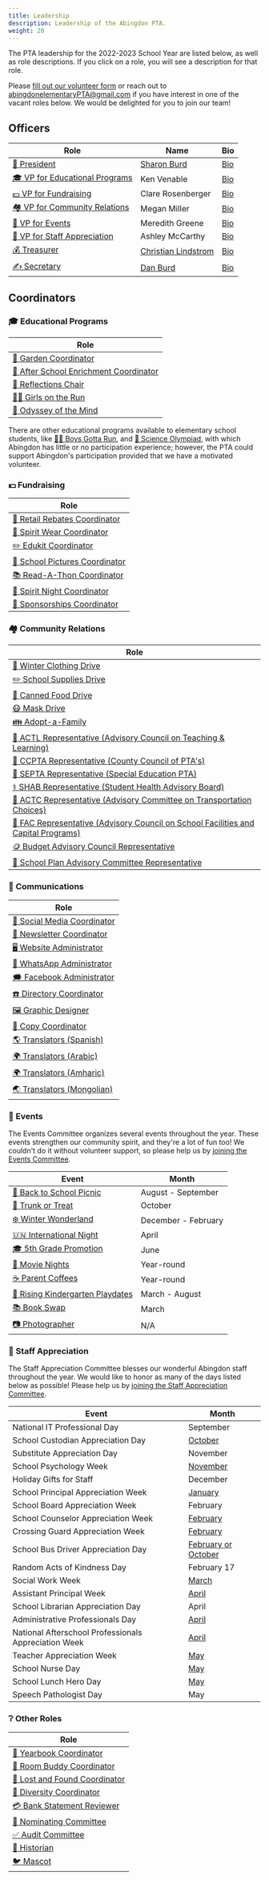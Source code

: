 ```yaml
---
title: Leadership
description: Leadership of the Abingdon PTA.
weight: 20
---
```


The PTA leadership for the 2022-2023 School Year are listed below, as well as role descriptions. If you click on a role, you will see a description for that role.

Please [fill out our volunteer form](https://docs.google.com/forms/d/e/1FAIpQLSdk4KJFIDuigz-EyhdPuWM_GejjZ5rpx9emd6jHxb2xKPQgGA/viewform?usp=sf_link) or reach out to abingdonelementaryPTA@gmail.com if you have interest in one of the vacant roles below. We would be delighted for you to join our team!

## Officers

| Role | Name | Bio |
|-|-|-|
| [🦸 President](/roles/#-president) | [Sharon Burd](mailto:abingdonptapresident@gmail.com) | [Bio](</2022/05/officer-bios/#-sharon-burd--president>) |
| [🎓 VP for Educational Programs](/roles/#-vice-president) | Ken Venable | [Bio](</2022/05/officer-bios/#-ken-venable--vp-for-educational-programs>) |
| [💵 VP for Fundraising](/roles/#-vice-president) | Clare Rosenberger | [Bio](</2022/05/officer-bios/#-clare-rosenberger--vp-for-fundraising>) |
| [🏘️ VP for Community Relations](/roles/#-vice-president) | Megan Miller | [Bio](</2022/05/officer-bios/#-megan-miller--vp-for-community-relations>) |
| [🎉 VP for Events](/roles/#-vice-president) | Meredith Greene | [Bio](</2022/05/officer-bios/#-meredith-greene--vp-for-events>) |
| [🙏 VP for Staff Appreciation](/roles/#-vice-president) | Ashley McCarthy | [Bio](</2022/05/officer-bios/#-ashley-farrugia--vp-for-staff-appreciation>) |
| [💰 Treasurer](/roles/#-treasurer) | [Christian Lindstrom](mailto:abingdonptatreasurer@gmail.com) | [Bio](</2022/05/officer-bios/#-christian-lindstrom--treasurer>) |
| [✍️ Secretary](/roles/#-secretary) | [Dan Burd](mailto:abingdonptasecretary@gmail.com) | [Bio](</2022/05/officer-bios/#-dan-burd--secretary>) |

## Coordinators

### 🎓 Educational Programs

| Role |
|-|
| [🍅 Garden Coordinator](/roles/#-garden-coordinator) |
| [🔔 After School Enrichment Coordinator](/roles/#-after-school-enrichment-coordinator) |
| [🎨 Reflections Chair](/roles/#-reflections-chair) |
| [🏃‍♀️ Girls on the Run](/roles/#-girls-on-the-run) |
| [🧠 Odyssey of the Mind](/roles/#-odyssey-of-the-mind) |

There are other educational programs available to elementary school students, like [🏃‍♂️ Boys Gotta Run](https://www.boysgottarun.com), and [🔬 Science Olympiad](https://www.soinc.org/), with which Abingdon has little or no participation experience; however, the PTA could support Abingdon's participation provided that we have a motivated volunteer.

### 💵 Fundraising

| Role |
|-|
| [💸 Retail Rebates Coordinator](/roles/#-retail-rebates-coordinator) |
| [👕 Spirit Wear Coordinator](/roles/#-spirit-wear-coordinator) |
| [✏️ Edukit Coordinator](/roles/#-edukit-coordinator) |
| [📸 School Pictures Coordinator](/roles/#-school-pictures-coordinator) |
| [📚 Read-A-Thon Coordinator](/roles/#-read-a-thon-coordinator) |
| [🌯 Spirit Night Coordinator](/roles/#-spirit-night-coordinator) |
| [🤝 Sponsorships Coordinator](/roles/#-sponsorships-coordinator) |

### 🏘️ Community Relations

| Role |
|-|
| [🧥 Winter Clothing Drive](/roles/#-winter-clothing-drive) |
| [✏️ School Supplies Drive](/roles/#-school-supplies-drive) |
| [🥫 Canned Food Drive](/roles/#-canned-food-drive) |
| [😷 Mask Drive](/roles/#-mask-drive) |
| [👪 Adopt-a-Family](/roles/#-adopt-a-family) |
| [🧮 ACTL Representative (Advisory Council on Teaching & Learning)](/roles/#-actl-representative) |
| [🏫 CCPTA Representative (County Council of PTA's)](/roles/#-ccpta-representative) |
| [🏫 SEPTA Representative (Special Education PTA)](/roles/#-septa-representative) |
| [⚕️ SHAB Representative (Student Health Advisory Board)](/roles/#-shab-representative) |
| [🚌 ACTC Representative (Advisory Committee on Transportation Choices)](/roles/#-actc-representative) |
| [🏫 FAC Representative (Advisory Council on School Facilities and Capital Programs)](/roles/#-fac-representative) |
| [🪙 Budget Advisory Council Representative](/roles/#-budget-advisory-council-representative) |
| [🏫 School Plan Advisory Committee Representative](/roles/#-school-plan-advisory-committee-representative) |

### 📣 Communications

| Role |
|-|
| [📱 Social Media Coordinator](/roles/#-social-media-coordinator) |
| [📰 Newsletter Coordinator](/roles/#-newsletter-coordinator) |
| [🖥️ Website Administrator](/roles/#-website-administrator) |
| [💬 WhatsApp Administrator](/roles/#-whatsapp-administrator) |
| [🗯️ Facebook Administrator](/roles/#-facebook-administrator) |
| [☎️ Directory Coordinator](/roles/#-directory-coordinator) |
| [🖼️ Graphic Designer](/roles/#-graphic-designer) |
| [📄 Copy Coordinator](/roles/#-copy-coordinator) |
| [🌎 Translators (Spanish)](/roles/#-translator) |
| [🌍 Translators (Arabic)](/roles/#-translator) |
| [🌍 Translators (Amharic)](/roles/#-translator) |
| [🌏 Translators (Mongolian)](/roles/#-translator) |

### 🎉 Events

The Events Committee organizes several events throughout the year. These events strengthen our community spirit, and they're a lot of fun too! We couldn't do it without volunteer support, so please help us by [joining the Events Committee](https://docs.google.com/forms/d/e/1FAIpQLSdk4KJFIDuigz-EyhdPuWM_GejjZ5rpx9emd6jHxb2xKPQgGA/viewform?usp=sf_link).

| Event | Month |
|-|-|
| [👋 Back to School Picnic](/roles/#-back-to-school-picnic) | August - September |
| [🎃 Trunk or Treat](/roles/#-trunk-or-treat) | October |
| [❄️ Winter Wonderland](/roles/#-winter-wonderland) | December - February |
| [🇺🇳 International Night](/roles/#-international-night) | April |
| [🎓 5th Grade Promotion](/roles/#-5th-grade-promotion) | June |
| [🍿 Movie Nights](/roles/#-movie-nights) | Year-round |
| [☕ Parent Coffees](/roles/#-parent-coffees) | Year-round |
| [🎈 Rising Kindergarten Playdates](/roles/#-rising-kindergarten-playdates) | March - August |
| [📚 Book Swap](/roles/#-book-swap) | March |
| [📷 Photographer](/roles/#-photographer) | N/A |

### 🙏 Staff Appreciation

The Staff Appreciation Committee blesses our wonderful Abingdon staff throughout the year. We would like to honor as many of the days listed below as possible! Please help us by [joining the Staff Appreciation Committee](https://docs.google.com/forms/d/e/1FAIpQLSdk4KJFIDuigz-EyhdPuWM_GejjZ5rpx9emd6jHxb2xKPQgGA/viewform?usp=sf_link).

| Event | Month |
|-|-|
| National IT Professional Day | September |
| School Custodian Appreciation Day | [October](https://www.apsva.us/post/national-custodian-appreciation-day-october-2-2021/) |
| Substitute Appreciation Day | November |
| School Psychology Week | [November](https://ala-apa.org/nlwd/) |
| Holiday Gifts for Staff | December |
| School Principal Appreciation Week | [January](https://www.governor.virginia.gov/newsroom/proclamations/proclamation/virginia-school-principal-appreciation-week.html) |
| School Board Appreciation Week | February |
| School Counselor Appreciation Week | [February](https://www.governor.virginia.gov/newsroom/proclamations/proclamation/national-school-counseling-week-1.html) |
| Crossing Guard Appreciation Week | [February](https://www.apsva.us/post/celebrate-crossing-guard-appreciation-week-2022-feb-7-11/) |
| School Bus Driver Appreciation Day | [February or October](https://www.governor.virginia.gov/newsroom/proclamations/proclamation/national-school-bus-safety-week-and-school-bus-transportation-employees-appreciation-day-3.html) |
| Random Acts of Kindness Day | February 17 |
| Social Work Week | [March](https://www.sswaa.org/school-social-work-week) |
| Assistant Principal Week | [April](https://www.naesp.org/programs/recognition/assistant-principals-week-ap-week/) |
| School Librarian Appreciation Day | April |
| Administrative Professionals Day | [April](https://en.wikipedia.org/wiki/Administrative_Professionals_Day) |
| National Afterschool Professionals Appreciation Week | [April](https://www.apsva.us/post/aps-celebrates-national-afterschool-professionals-appreciation-week/) |
| Teacher Appreciation Week | [May](https://www.doe.virginia.gov/teaching/recognition/index.shtml) |
| School Nurse Day | [May](https://www.governor.virginia.gov/newsroom/proclamations/proclamation/school-nurse-day-1.html) |
| School Lunch Hero Day | [May](https://schoolnutrition.org/schoollunchheroday/) |
| Speech Pathologist Day | May |

### ❔ Other Roles

| Role |
|-|
| [📖 Yearbook Coordinator](/roles/#-yearbook-coordinator) |
| [🍎 Room Buddy Coordinator](/roles/#-room-buddy-coordinator) |
| [🧸 Lost and Found Coordinator](/roles/#-lost-and-found-coordinator) |
| [🗽 Diversity Coordinator](/roles/#-diversity-coordinator) |
| [💳 Bank Statement Reviewer](/roles/#-bank-statement-reviewer) |
| [🙋 Nominating Committee](/roles/#-nominating-committee) |
| [✅ Audit Committee](/roles/#-audit-committee) |
| [📜 Historian](/roles/#-historian) |
| [🐦 Mascot](/roles/#-mascot) |